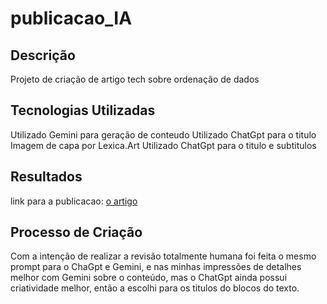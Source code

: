 # publicacao_IA

## Descrição
Projeto de criação de artigo tech sobre ordenação de dados

## Tecnologias Utilizadas
Utilizado Gemini para geração de conteudo
Utilizado ChatGpt para o titulo
Imagem de capa por Lexica.Art
Utilizado ChatGpt para o titulo e subtitulos


## Resultados
link para a publicacao: [o artigo](https://web.dio.me/articles/a-melhor-estrategia-implementando-mergesort-e-quicksort-para-eficiencia-na-ordenacao?back=%2Farticles&open-modal=true&page=1&order=oldest)

## Processo de Criação

Com a intenção de realizar a revisão totalmente humana 
foi feita o mesmo prompt para o ChaGpt e Gemini, 
e nas minhas impressões de detalhes melhor com Gemini sobre o conteúdo, 
mas o ChatGpt ainda possui criatividade melhor,
então a escolhi para os titulos do blocos do texto.
